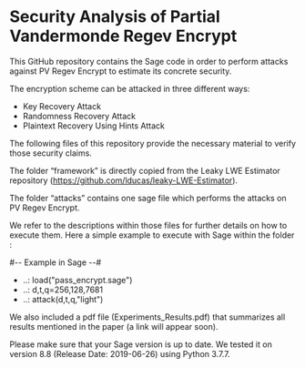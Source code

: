 # Security Analysis of Partial Vandermonde Regev Encrypt

This GitHub repository contains the Sage code in order to perform attacks against PV Regev Encrypt to estimate its concrete security. 

The encryption scheme can be attacked in three different ways:
- Key Recovery Attack
- Randomness Recovery Attack
- Plaintext Recovery Using Hints Attack

The following files of this repository provide the necessary material to verify those security claims.

The folder “framework” is directly copied from the Leaky LWE Estimator repository (https://github.com/lducas/leaky-LWE-Estimator).

The folder “attacks” contains one sage file which performs the attacks on PV Regev Encrypt.

We refer to the descriptions within those files for further details on how to execute them.
Here a simple example to execute with Sage within the folder :

#-- Example in Sage --#
- ..: load("pass_encrypt.sage")
- ..: d,t,q=256,128,7681
- ..: attack(d,t,q,"light")

We also included a pdf file (Experiments_Results.pdf) that summarizes all results mentioned in the paper (a link will appear soon).

Please make sure that your Sage version is up to date.
We tested it on version 8.8 (Release Date: 2019-06-26) using Python 3.7.7.
